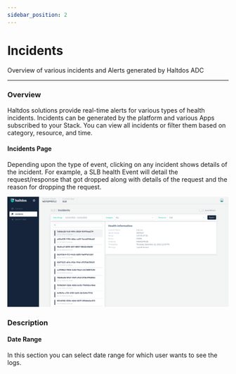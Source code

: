 ```yaml
---
sidebar_position: 2
---
```


# Incidents
Overview of various incidents and Alerts generated by Haltdos ADC

---

### Overview

Haltdos solutions provide real-time alerts for various types of health incidents. Incidents can be generated by the platform and various Apps subscribed to your Stack. You can view all incidents or filter them based on category, resource, and time.

#### Incidents Page

Depending upon the type of event, clicking on any incident shows details of the incident. For example, a SLB health Event will detail the request/response that got dropped along with details of the request and the reason for dropping the request.

![Event](/img/adc/v7/docs/incidentevent.png)

### Description

#### Date Range

In this section you can select date range for which user wants to see the logs.

